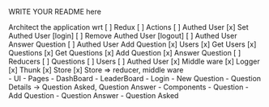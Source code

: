 WRITE YOUR README here 

Architect the application wrt
    [ ] Redux
        [ ] Actions 
            [ ] Authed User
                [x] Set Authed User [login]
                [ ] Remove Authed User [logout]
                [ ] Authed User Answer Question 
                [ ] Authed User Add Question
            [x] Users 
                [x] Get Users
            [x] Questions 
                [x] Get Questions
                [x] Add Question 
                [x] Answer Question 
        [ ] Reducers 
            [ ] Questions
            [ ] Users 
            [ ] Authed User
        [x] Middle ware
            [x] Logger 
            [x] Thunk
        [x] Store 
            [x] Store => reducer, middle ware  
    - UI 
        - Pages 
            - DashBoard
            - LeaderBoard 
            - Login 
            - New Question 
            - Question Details -> Question Asked, Question Answer
        - Components 
            - Question 
            - Add Question 
            - Question Answer 
            - Question Asked 
      

  
